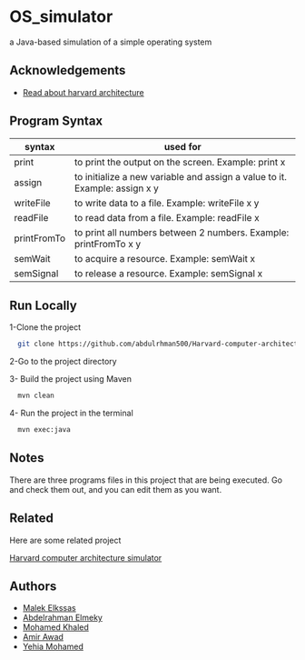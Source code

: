 
# OS_simulator

a Java-based simulation of a simple operating system


## Acknowledgements

 - [Read about harvard architecture](https://www.geeksforgeeks.org/harvard-architecture/)


## Program Syntax

| syntax             | used for                                                                |
| ----------------- | ------------------------------------------------------------------ |
| print |  to print the output on the screen. Example: print x|
| assign |  to initialize a new variable and assign a value to it. Example: assign x y|
| writeFile | to write data to a file. Example: writeFile x y |
| readFile | to read data from a file. Example: readFile x|
| printFromTo | to print all numbers between 2 numbers. Example: printFromTo x y |
|semWait| to acquire a resource. Example: semWait x|
|semSignal| to release a resource. Example: semSignal x|



## Run Locally

1-Clone the project

```bash
  git clone https://github.com/abdulrhman500/Harvard-computer-architecture-simulator.git
```

2-Go to the project directory


3- Build the project using Maven

```bash
  mvn clean
```

4- Run the project in the terminal

```bash
  mvn exec:java
```

## Notes

There are three programs files in this project that are being executed. Go and check them out, and you can edit them as you want.

## Related

Here are some related project

[Harvard computer architecture simulator](https://github.com/abdulrhman500/Harvard-computer-architecture-simulator)      


## Authors

- [Malek Elkssas](https://github.com/malekelkssas)
- [Abdelrahman Elmeky](https://github.com/Aelmeky)
- [Mohamed Khaled](https://github.com/Mohamed-Khaled308)
- [Amir Awad](https://github.com/amir-awad)
- [Yehia Mohamed](https://github.com/YehiaFarghaly)

